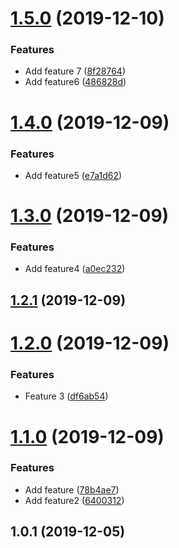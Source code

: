 # [1.5.0](https://github.com/okmttdhr/release-sandbox/compare/v1.3.0...v1.5.0) (2019-12-10)


### Features

* Add feature 7 ([8f28764](https://github.com/okmttdhr/release-sandbox/commit/8f28764d33618a9f10d14cffc82a5e84bb98cb8b))
* Add feature6 ([486828d](https://github.com/okmttdhr/release-sandbox/commit/486828d967e8dc632dd320df01ba6d6a55ce02bd))



# [1.4.0](https://github.com/okmttdhr/release-sandbox/compare/v1.3.0...v1.4.0) (2019-12-09)


### Features

* Add feature5 ([e7a1d62](https://github.com/okmttdhr/release-sandbox/commit/e7a1d6200b1c5221f5aaed6194ebd0c966d94ff2))



# [1.3.0](https://github.com/okmttdhr/release-sandbox/compare/v1.2.1...v1.3.0) (2019-12-09)


### Features

* Add feature4 ([a0ec232](https://github.com/okmttdhr/release-sandbox/commit/a0ec2329532865953dffcb6091cf50e5ea5322ac))



## [1.2.1](https://github.com/okmttdhr/release-sandbox/compare/v1.1.0...v1.2.1) (2019-12-09)



# [1.2.0](https://github.com/okmttdhr/release-sandbox/compare/v1.1.0...v1.2.0) (2019-12-09)


### Features

* Feature 3 ([df6ab54](https://github.com/okmttdhr/release-sandbox/commit/df6ab545ce6f8197cb978847cca1f4c8017a9508))



# [1.1.0](https://github.com/okmttdhr/release-sandbox/compare/v1.0.1...v1.1.0) (2019-12-09)


### Features

* Add feature ([78b4ae7](https://github.com/okmttdhr/release-sandbox/commit/78b4ae7a4f448883540b04ced215c3eabf4df89a))
* Add feature2 ([6400312](https://github.com/okmttdhr/release-sandbox/commit/6400312c14e3805020c04647849aac04f76174ff))



## 1.0.1 (2019-12-05)



